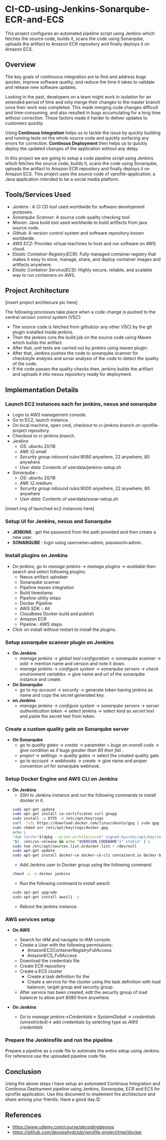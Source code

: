 # CI-CD-using-Jenkins-Sonarqube-ECR-and-ECS
This project configures an automated pipeline script using Jenkins which fetches the source code, builds it, scans the code using Sonarqube, uploads the artifact to Amazon ECR repository and finally deploys it on Amazon ECS.

## Overview
The key goals of continuous integration are to find and address bugs quicker, improve software quality, and reduce the time it takes to validate and release new software updates.

Looking in the past, developers on a team might work in isolation for an extended period of time and only merge their changes to the master branch once their work was completed. This made merging code changes difficult and time-consuming, and also resulted in bugs accumulating for a long time without correction. These factors made it harder to deliver updates to customers quickly.

Using **Continous Integration** helps us to tackle the issue by quickly building and running tests on the whole source code and quickly surfacing any errors for correction. **Continous Deployment** then helps us to quickly deploy the updated changes of the application without any delay.

In this project we are going to setup a code pipeline script using Jenkins which fetches the source code, builds it, scans the code using Sonarqube, uploads the artifact to Amazon ECR repository and finally deploys it on Amazon ECS. This project uses the source code of vprofile-application; a Java application intended to be a social media platform. 

## Tools/Services Used
- _Jenkins_ : A CI CD tool used worldwide for software development purposes.
- _Sonarqube Scanner_: A source code quality checking tool.
- _Maven_: Java build tool used worldwide to build artifacts from java source code.
- _Github_: A version control system and software repository known worldwide.
- _AWS EC2_: Provides virtual machines to host and run software on AWS cloud.
- *Elastic Container Registry(ECR)*: Fully managed container registry that makes it easy to store, manage, share, and deploy container images and artifacts anywhere. 
- *Elastic Container Service(ECS)*: Highly secure, reliable, and scalable way to run containers on AWS. 

## Project Architecture

[insert project architecure pic here]

The following processes take place when a code change is pushed to the central version control system (VSC):
- The source code is fetched from github(or any other VSC) by the git plugin installed inside jenkins.
- Then the jenkins runs the build job on the source code using Maven which builds the artifact.
- After that, unit tests are carried out by jenkins using maven plugin.
- After that, Jenkins pushes the code to sonarqube scanner for checkstyle analysis and sonar analysis of the code to detect the quality of the code.
- If the code passes the quality checks then, jenkins builds the artifact and uploads it into nexus repository ready for deployment.

## Implementation Details
### Launch EC2 instances each for jenkins, nexus and sonarqube
- Login to AWS management console.
- Go to EC2, launch instance.
- On local machine, open cmd, checkout to ci-jenkins branch on vprofile-project repository.
- Checkout to ci-jenkins branch.
- _Jenkins_
    - _OS_: ubuntu 20/18
    - _AMI_: t2.small
    - _Security group inbound rules_:8080 anywhere, 22 anywhere, 80 anywhere
    - _User data_: Contents of userdata/jenkins-setup.sh
- _Sonarqube_ :
    - _OS_: ubuntu 20/18
    - _AMI_: t2.medium
    - _Security group inbound rules_:9000 anywhere, 22 anywhere, 80 anywhere
    - _User data_: Contents of userdata/sonar-setup.sh

[insert img of launched ec2 instances here]

### Setup UI for Jenkins, nexus and Sonarqube
- **JENKINS** : get the password from the path provided and then create a new user.
- **SONARQUBE** : login using username=admin, password=admin.

### Install plugins on Jenkins
- On jenkins, go to _manage jenkins_ -> _manage plugins_ -> *available* then search and select following plugins:
    - Nexus artifact uplodaer
    - Sonarqube scanner
    - Pipeline maven integration
    - Build timestamp
    - Pipeline utility steps
    - Docker Pipeline
    - AWS SDK :: All
    - Cloudbees Docker build and publish
    - Amazon ECR
    - Pipeline : AWS steps
- Click on install without restart to install the plugins.

### Setup sonarqube scanner plugin on Jenkins

- __On Jenkins__
    - _manage jenkins_ -> *global tool configuration* -> *sonarqube scanner* -> *add* -> mention name and version and note it down.
    - *manage jenkins* -> *configure system* -> *sonarqube servers* -> *check environment variables* -> give name and url of the sonarqube instance and create.
- __On Sonarqube__
    - go to _my account_ -> _security_ -> generate token having jenkins as name and copy the secret generated key.
- __on Jenkins__
    - *manage jenkins* -> *configure system* -> *sonarqube servers* -> *server* *authentication token* -> select jenkins -> select kind as *secret text* and paste the secret text from token.

### Create a custom quality gate on Sonarqube server
- **On Sonarqube**
    - go to *quality gates* -> *create* -> parameter = *bugs* on *overall code* -> give condition as if bugs *greater than 60 then fail* .
    - *project* -> *settings* -> *quality gates* -> select the created quality gate.
    - go to *account* -> *webhooks* -> *create* -> give name and proper convention url for sonarqube webhook.

### Setup Docker Engine and AWS CLI on Jenkins
- **On Jenkins**
    - SSH to Jenkins instance and run the following commands to install docker in it.
    ```bash
    sudo apt-get update
    sudo apt-get install ca-certificates curl gnupg
    sudo install -m 0755 -d /etc/apt/keyrings
    curl -fsSL https://download.docker.com/linux/ubuntu/gpg | sudo gpg --dearmor -o /etc/apt/keyrings/docker.gpg
    sudo chmod a+r /etc/apt/keyrings/docker.gpg
    echo \
    "deb [arch="$(dpkg --print-architecture)" signed-by=/etc/apt/keyrings/docker.gpg] https://download.docker.com/linux/ubuntu \
    "$(. /etc/os-release && echo "$VERSION_CODENAME")" stable" | \
    sudo tee /etc/apt/sources.list.d/docker.list > /dev/null
    sudo apt-get update
    sudo apt-get install docker-ce docker-ce-cli containerd.io docker-buildx-plugin docker-compose-plugin
    ```
    - Add Jenkins user to Docker group using the following command
    ```bash
    chmod -a -G docker jenkins
    ```
    - Run the following command to install awscli:
    ```bash
    sudo apt-get upgrade
    sudo apt-get install awscli -y
    ```
    - Reboot the jenkins instance.

### AWS services setup
- __On AWS__
    - Search for IAM and navigate to IAM console.
    - Create a User with the following permissions:
        - AmazonEC2ContainerRegistryFullAccess
        - AmazonECS_FullAccess
    - Download the credentials file.
    - Create ECR repository
    - Create a ECS cluster
        - Create a task definition for the 
        - Create a service for the cluster using the task definition with load balancer, target group and security group.
    - After service has been created, edit the security group of load balancer to allow port 8080 from anywhere.

- __On Jenkins__
    - Go to _manage jenkins_->*Credentials*-> *SystemGlobal* -> *credentials (unrestricted)*-> add credentials by selecting type as *AWS credentials*

### Prepare the Jenkinsfile and run the pipeline
Prepare a pipeline as a code file to automate the entire setup using Jenkins. For reference use the uploaded pipeline code file.

## Conclusion 
Using the above steps I have setup an automated Continous Integration and Continous Deployment pipeline using Jenkins, Sonarqube, ECR and ECS for vprofile application. Use this document to implement the architecture and share among your friends. Have a good day.😊

## References 
- https://www.udemy.com/course/decodingdevops
- https://github.com/devopshydclub/vprofile-project/tree/docker
  
